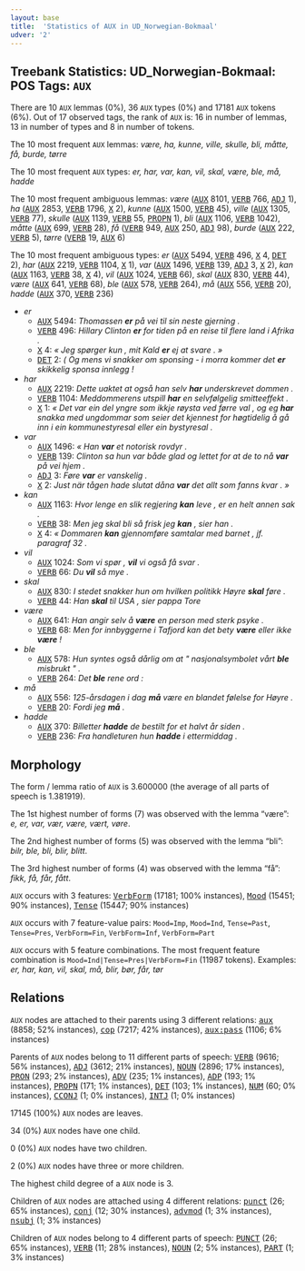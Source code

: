 ```yaml
---
layout: base
title:  'Statistics of AUX in UD_Norwegian-Bokmaal'
udver: '2'
---
```


## Treebank Statistics: UD_Norwegian-Bokmaal: POS Tags: `AUX`

There are 10 `AUX` lemmas (0%), 36 `AUX` types (0%) and 17181 `AUX` tokens (6%).
Out of 17 observed tags, the rank of `AUX` is: 16 in number of lemmas, 13 in number of types and 8 in number of tokens.

The 10 most frequent `AUX` lemmas: <em>være, ha, kunne, ville, skulle, bli, måtte, få, burde, tørre</em>

The 10 most frequent `AUX` types:  <em>er, har, var, kan, vil, skal, være, ble, må, hadde</em>

The 10 most frequent ambiguous lemmas: <em>være</em> (<tt><a href="no_bokmaal-pos-AUX.html">AUX</a></tt> 8101, <tt><a href="no_bokmaal-pos-VERB.html">VERB</a></tt> 766, <tt><a href="no_bokmaal-pos-ADJ.html">ADJ</a></tt> 1), <em>ha</em> (<tt><a href="no_bokmaal-pos-AUX.html">AUX</a></tt> 2853, <tt><a href="no_bokmaal-pos-VERB.html">VERB</a></tt> 1796, <tt><a href="no_bokmaal-pos-X.html">X</a></tt> 2), <em>kunne</em> (<tt><a href="no_bokmaal-pos-AUX.html">AUX</a></tt> 1500, <tt><a href="no_bokmaal-pos-VERB.html">VERB</a></tt> 45), <em>ville</em> (<tt><a href="no_bokmaal-pos-AUX.html">AUX</a></tt> 1305, <tt><a href="no_bokmaal-pos-VERB.html">VERB</a></tt> 77), <em>skulle</em> (<tt><a href="no_bokmaal-pos-AUX.html">AUX</a></tt> 1139, <tt><a href="no_bokmaal-pos-VERB.html">VERB</a></tt> 55, <tt><a href="no_bokmaal-pos-PROPN.html">PROPN</a></tt> 1), <em>bli</em> (<tt><a href="no_bokmaal-pos-AUX.html">AUX</a></tt> 1106, <tt><a href="no_bokmaal-pos-VERB.html">VERB</a></tt> 1042), <em>måtte</em> (<tt><a href="no_bokmaal-pos-AUX.html">AUX</a></tt> 699, <tt><a href="no_bokmaal-pos-VERB.html">VERB</a></tt> 28), <em>få</em> (<tt><a href="no_bokmaal-pos-VERB.html">VERB</a></tt> 949, <tt><a href="no_bokmaal-pos-AUX.html">AUX</a></tt> 250, <tt><a href="no_bokmaal-pos-ADJ.html">ADJ</a></tt> 98), <em>burde</em> (<tt><a href="no_bokmaal-pos-AUX.html">AUX</a></tt> 222, <tt><a href="no_bokmaal-pos-VERB.html">VERB</a></tt> 5), <em>tørre</em> (<tt><a href="no_bokmaal-pos-VERB.html">VERB</a></tt> 19, <tt><a href="no_bokmaal-pos-AUX.html">AUX</a></tt> 6)

The 10 most frequent ambiguous types:  <em>er</em> (<tt><a href="no_bokmaal-pos-AUX.html">AUX</a></tt> 5494, <tt><a href="no_bokmaal-pos-VERB.html">VERB</a></tt> 496, <tt><a href="no_bokmaal-pos-X.html">X</a></tt> 4, <tt><a href="no_bokmaal-pos-DET.html">DET</a></tt> 2), <em>har</em> (<tt><a href="no_bokmaal-pos-AUX.html">AUX</a></tt> 2219, <tt><a href="no_bokmaal-pos-VERB.html">VERB</a></tt> 1104, <tt><a href="no_bokmaal-pos-X.html">X</a></tt> 1), <em>var</em> (<tt><a href="no_bokmaal-pos-AUX.html">AUX</a></tt> 1496, <tt><a href="no_bokmaal-pos-VERB.html">VERB</a></tt> 139, <tt><a href="no_bokmaal-pos-ADJ.html">ADJ</a></tt> 3, <tt><a href="no_bokmaal-pos-X.html">X</a></tt> 2), <em>kan</em> (<tt><a href="no_bokmaal-pos-AUX.html">AUX</a></tt> 1163, <tt><a href="no_bokmaal-pos-VERB.html">VERB</a></tt> 38, <tt><a href="no_bokmaal-pos-X.html">X</a></tt> 4), <em>vil</em> (<tt><a href="no_bokmaal-pos-AUX.html">AUX</a></tt> 1024, <tt><a href="no_bokmaal-pos-VERB.html">VERB</a></tt> 66), <em>skal</em> (<tt><a href="no_bokmaal-pos-AUX.html">AUX</a></tt> 830, <tt><a href="no_bokmaal-pos-VERB.html">VERB</a></tt> 44), <em>være</em> (<tt><a href="no_bokmaal-pos-AUX.html">AUX</a></tt> 641, <tt><a href="no_bokmaal-pos-VERB.html">VERB</a></tt> 68), <em>ble</em> (<tt><a href="no_bokmaal-pos-AUX.html">AUX</a></tt> 578, <tt><a href="no_bokmaal-pos-VERB.html">VERB</a></tt> 264), <em>må</em> (<tt><a href="no_bokmaal-pos-AUX.html">AUX</a></tt> 556, <tt><a href="no_bokmaal-pos-VERB.html">VERB</a></tt> 20), <em>hadde</em> (<tt><a href="no_bokmaal-pos-AUX.html">AUX</a></tt> 370, <tt><a href="no_bokmaal-pos-VERB.html">VERB</a></tt> 236)


* <em>er</em>
  * <tt><a href="no_bokmaal-pos-AUX.html">AUX</a></tt> 5494: <em>Thomassen <b>er</b> på vei til sin neste gjerning .</em>
  * <tt><a href="no_bokmaal-pos-VERB.html">VERB</a></tt> 496: <em>Hillary Clinton <b>er</b> for tiden på en reise til flere land i Afrika .</em>
  * <tt><a href="no_bokmaal-pos-X.html">X</a></tt> 4: <em>« Jeg spørger kun , mit Kald <b>er</b> ej at svare . »</em>
  * <tt><a href="no_bokmaal-pos-DET.html">DET</a></tt> 2: <em>( Og mens vi snakker om sponsing - i morra kommer det <b>er</b> skikkelig sponsa innlegg !</em>
* <em>har</em>
  * <tt><a href="no_bokmaal-pos-AUX.html">AUX</a></tt> 2219: <em>Dette uaktet at også han selv <b>har</b> underskrevet dommen .</em>
  * <tt><a href="no_bokmaal-pos-VERB.html">VERB</a></tt> 1104: <em>Meddommerens utspill <b>har</b> en selvfølgelig smitteeffekt .</em>
  * <tt><a href="no_bokmaal-pos-X.html">X</a></tt> 1: <em>« Det var ein del yngre som ikkje røysta ved førre val , og eg <b>har</b> snakka med ungdommar som seier det kjennest for høgtidelig å gå inn i ein kommunestyresal eller ein bystyresal .</em>
* <em>var</em>
  * <tt><a href="no_bokmaal-pos-AUX.html">AUX</a></tt> 1496: <em>« Han <b>var</b> et notorisk rovdyr .</em>
  * <tt><a href="no_bokmaal-pos-VERB.html">VERB</a></tt> 139: <em>Clinton sa hun var både glad og lettet for at de to nå <b>var</b> på vei hjem .</em>
  * <tt><a href="no_bokmaal-pos-ADJ.html">ADJ</a></tt> 3: <em>Føre <b>var</b> er vanskelig .</em>
  * <tt><a href="no_bokmaal-pos-X.html">X</a></tt> 2: <em>Just när tågen hade slutat dåna <b>var</b> det allt som fanns kvar . »</em>
* <em>kan</em>
  * <tt><a href="no_bokmaal-pos-AUX.html">AUX</a></tt> 1163: <em>Hvor lenge en slik regjering <b>kan</b> leve , er en helt annen sak .</em>
  * <tt><a href="no_bokmaal-pos-VERB.html">VERB</a></tt> 38: <em>Men jeg skal bli så frisk jeg <b>kan</b> , sier han .</em>
  * <tt><a href="no_bokmaal-pos-X.html">X</a></tt> 4: <em>« Dommaren <b>kan</b> gjennomføre samtalar med barnet , jf. paragraf 32 .</em>
* <em>vil</em>
  * <tt><a href="no_bokmaal-pos-AUX.html">AUX</a></tt> 1024: <em>Som vi spør , <b>vil</b> vi også få svar .</em>
  * <tt><a href="no_bokmaal-pos-VERB.html">VERB</a></tt> 66: <em>Du <b>vil</b> så mye .</em>
* <em>skal</em>
  * <tt><a href="no_bokmaal-pos-AUX.html">AUX</a></tt> 830: <em>I stedet snakker hun om hvilken politikk Høyre <b>skal</b> føre .</em>
  * <tt><a href="no_bokmaal-pos-VERB.html">VERB</a></tt> 44: <em>Han <b>skal</b> til USA , sier pappa Tore</em>
* <em>være</em>
  * <tt><a href="no_bokmaal-pos-AUX.html">AUX</a></tt> 641: <em>Han angir selv å <b>være</b> en person med sterk psyke .</em>
  * <tt><a href="no_bokmaal-pos-VERB.html">VERB</a></tt> 68: <em>Men for innbyggerne i Tafjord kan det bety <b>være</b> eller ikke <b>være</b> !</em>
* <em>ble</em>
  * <tt><a href="no_bokmaal-pos-AUX.html">AUX</a></tt> 578: <em>Hun syntes også dårlig om at " nasjonalsymbolet vårt <b>ble</b> misbrukt " .</em>
  * <tt><a href="no_bokmaal-pos-VERB.html">VERB</a></tt> 264: <em>Det <b>ble</b> rene ord :</em>
* <em>må</em>
  * <tt><a href="no_bokmaal-pos-AUX.html">AUX</a></tt> 556: <em>125-årsdagen i dag <b>må</b> være en blandet følelse for Høyre .</em>
  * <tt><a href="no_bokmaal-pos-VERB.html">VERB</a></tt> 20: <em>Fordi jeg <b>må</b> .</em>
* <em>hadde</em>
  * <tt><a href="no_bokmaal-pos-AUX.html">AUX</a></tt> 370: <em>Billetter <b>hadde</b> de bestilt for et halvt år siden .</em>
  * <tt><a href="no_bokmaal-pos-VERB.html">VERB</a></tt> 236: <em>Fra handleturen hun <b>hadde</b> i ettermiddag .</em>

## Morphology

The form / lemma ratio of `AUX` is 3.600000 (the average of all parts of speech is 1.381919).

The 1st highest number of forms (7) was observed with the lemma “være”: <em>e, er, var, vær, være, vært, vøre</em>.

The 2nd highest number of forms (5) was observed with the lemma “bli”: <em>bilr, ble, bli, blir, blitt</em>.

The 3rd highest number of forms (4) was observed with the lemma “få”: <em>fikk, få, får, fått</em>.

`AUX` occurs with 3 features: <tt><a href="no_bokmaal-feat-VerbForm.html">VerbForm</a></tt> (17181; 100% instances), <tt><a href="no_bokmaal-feat-Mood.html">Mood</a></tt> (15451; 90% instances), <tt><a href="no_bokmaal-feat-Tense.html">Tense</a></tt> (15447; 90% instances)

`AUX` occurs with 7 feature-value pairs: `Mood=Imp`, `Mood=Ind`, `Tense=Past`, `Tense=Pres`, `VerbForm=Fin`, `VerbForm=Inf`, `VerbForm=Part`

`AUX` occurs with 5 feature combinations.
The most frequent feature combination is `Mood=Ind|Tense=Pres|VerbForm=Fin` (11987 tokens).
Examples: <em>er, har, kan, vil, skal, må, blir, bør, får, tør</em>


## Relations

`AUX` nodes are attached to their parents using 3 different relations: <tt><a href="no_bokmaal-dep-aux.html">aux</a></tt> (8858; 52% instances), <tt><a href="no_bokmaal-dep-cop.html">cop</a></tt> (7217; 42% instances), <tt><a href="no_bokmaal-dep-aux-pass.html">aux:pass</a></tt> (1106; 6% instances)

Parents of `AUX` nodes belong to 11 different parts of speech: <tt><a href="no_bokmaal-pos-VERB.html">VERB</a></tt> (9616; 56% instances), <tt><a href="no_bokmaal-pos-ADJ.html">ADJ</a></tt> (3612; 21% instances), <tt><a href="no_bokmaal-pos-NOUN.html">NOUN</a></tt> (2896; 17% instances), <tt><a href="no_bokmaal-pos-PRON.html">PRON</a></tt> (293; 2% instances), <tt><a href="no_bokmaal-pos-ADV.html">ADV</a></tt> (235; 1% instances), <tt><a href="no_bokmaal-pos-ADP.html">ADP</a></tt> (193; 1% instances), <tt><a href="no_bokmaal-pos-PROPN.html">PROPN</a></tt> (171; 1% instances), <tt><a href="no_bokmaal-pos-DET.html">DET</a></tt> (103; 1% instances), <tt><a href="no_bokmaal-pos-NUM.html">NUM</a></tt> (60; 0% instances), <tt><a href="no_bokmaal-pos-CCONJ.html">CCONJ</a></tt> (1; 0% instances), <tt><a href="no_bokmaal-pos-INTJ.html">INTJ</a></tt> (1; 0% instances)

17145 (100%) `AUX` nodes are leaves.

34 (0%) `AUX` nodes have one child.

0 (0%) `AUX` nodes have two children.

2 (0%) `AUX` nodes have three or more children.

The highest child degree of a `AUX` node is 3.

Children of `AUX` nodes are attached using 4 different relations: <tt><a href="no_bokmaal-dep-punct.html">punct</a></tt> (26; 65% instances), <tt><a href="no_bokmaal-dep-conj.html">conj</a></tt> (12; 30% instances), <tt><a href="no_bokmaal-dep-advmod.html">advmod</a></tt> (1; 3% instances), <tt><a href="no_bokmaal-dep-nsubj.html">nsubj</a></tt> (1; 3% instances)

Children of `AUX` nodes belong to 4 different parts of speech: <tt><a href="no_bokmaal-pos-PUNCT.html">PUNCT</a></tt> (26; 65% instances), <tt><a href="no_bokmaal-pos-VERB.html">VERB</a></tt> (11; 28% instances), <tt><a href="no_bokmaal-pos-NOUN.html">NOUN</a></tt> (2; 5% instances), <tt><a href="no_bokmaal-pos-PART.html">PART</a></tt> (1; 3% instances)

